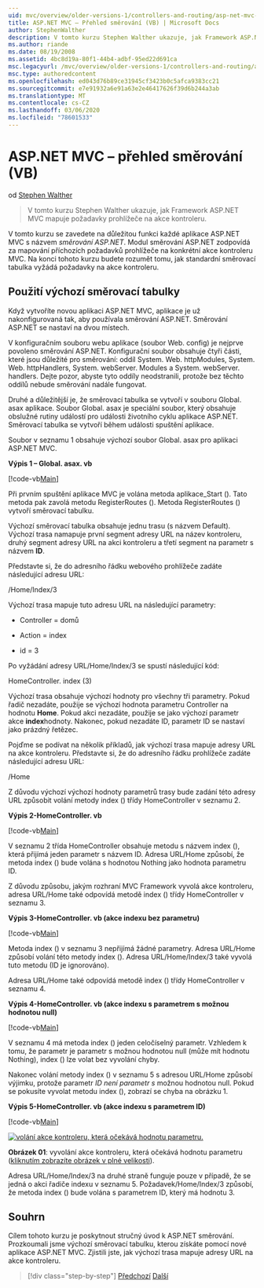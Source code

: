 ```yaml
---
uid: mvc/overview/older-versions-1/controllers-and-routing/asp-net-mvc-routing-overview-vb
title: ASP.NET MVC – Přehled směrování (VB) | Microsoft Docs
author: StephenWalther
description: V tomto kurzu Stephen Walther ukazuje, jak Framework ASP.NET MVC mapuje požadavky prohlížeče na akce kontroleru.
ms.author: riande
ms.date: 08/19/2008
ms.assetid: 4bc8d19a-80f1-44b4-adbf-95ed22d691ca
msc.legacyurl: /mvc/overview/older-versions-1/controllers-and-routing/asp-net-mvc-routing-overview-vb
msc.type: authoredcontent
ms.openlocfilehash: ed043d76b89ce31945cf3423b0c5afca9383cc21
ms.sourcegitcommit: e7e91932a6e91a63e2e46417626f39d6b244a3ab
ms.translationtype: MT
ms.contentlocale: cs-CZ
ms.lasthandoff: 03/06/2020
ms.locfileid: "78601533"
---
```

# <a name="aspnet-mvc-routing-overview-vb"></a>ASP.NET MVC – přehled směrování (VB)

od [Stephen Walther](https://github.com/StephenWalther)

> V tomto kurzu Stephen Walther ukazuje, jak Framework ASP.NET MVC mapuje požadavky prohlížeče na akce kontroleru.

V tomto kurzu se zavedete na důležitou funkci každé aplikace ASP.NET MVC s názvem *směrování ASP.NET*. Modul směrování ASP.NET zodpovídá za mapování příchozích požadavků prohlížeče na konkrétní akce kontroleru MVC. Na konci tohoto kurzu budete rozumět tomu, jak standardní směrovací tabulka vyžádá požadavky na akce kontroleru.

## <a name="using-the-default-route-table"></a>Použití výchozí směrovací tabulky

Když vytvoříte novou aplikaci ASP.NET MVC, aplikace je už nakonfigurovaná tak, aby používala směrování ASP.NET. Směrování ASP.NET se nastaví na dvou místech.

V konfiguračním souboru webu aplikace (soubor Web. config) je nejprve povoleno směrování ASP.NET. Konfigurační soubor obsahuje čtyři části, které jsou důležité pro směrování: oddíl System. Web. httpModules, System. Web. httpHandlers, System. webServer. Modules a System. webServer. handlers. Dejte pozor, abyste tyto oddíly neodstranili, protože bez těchto oddílů nebude směrování nadále fungovat.

Druhé a důležitější je, že směrovací tabulka se vytvoří v souboru Global. asax aplikace. Soubor Global. asax je speciální soubor, který obsahuje obslužné rutiny událostí pro události životního cyklu aplikace ASP.NET. Směrovací tabulka se vytvoří během události spuštění aplikace.

Soubor v seznamu 1 obsahuje výchozí soubor Global. asax pro aplikaci ASP.NET MVC.

**Výpis 1 – Global. asax. vb**

[!code-vb[Main](asp-net-mvc-routing-overview-vb/samples/sample1.vb)]

Při prvním spuštění aplikace MVC je volána metoda aplikace\_Start (). Tato metoda pak zavolá metodu RegisterRoutes (). Metoda RegisterRoutes () vytvoří směrovací tabulku.

Výchozí směrovací tabulka obsahuje jednu trasu (s názvem Default). Výchozí trasa namapuje první segment adresy URL na název kontroleru, druhý segment adresy URL na akci kontroleru a třetí segment na parametr s názvem **ID**.

Představte si, že do adresního řádku webového prohlížeče zadáte následující adresu URL:

/Home/Index/3

Výchozí trasa mapuje tuto adresu URL na následující parametry:

- Controller = domů

- Action = index

- id = 3

Po vyžádání adresy URL/Home/Index/3 se spustí následující kód:

HomeController. index (3)

Výchozí trasa obsahuje výchozí hodnoty pro všechny tři parametry. Pokud řadič nezadáte, použije se výchozí hodnota parametru Controller na hodnotu **Home**. Pokud akci nezadáte, použije se jako výchozí parametr akce **index**hodnoty. Nakonec, pokud nezadáte ID, parametr ID se nastaví jako prázdný řetězec.

Pojďme se podívat na několik příkladů, jak výchozí trasa mapuje adresy URL na akce kontroleru. Představte si, že do adresního řádku prohlížeče zadáte následující adresu URL:

/Home

Z důvodu výchozí výchozí hodnoty parametrů trasy bude zadání této adresy URL způsobit volání metody index () třídy HomeController v seznamu 2.

**Výpis 2-HomeController. vb**

[!code-vb[Main](asp-net-mvc-routing-overview-vb/samples/sample2.vb)]

V seznamu 2 třída HomeController obsahuje metodu s názvem index (), která přijímá jeden parametr s názvem ID. Adresa URL/Home způsobí, že metoda index () bude volána s hodnotou Nothing jako hodnota parametru ID.

Z důvodu způsobu, jakým rozhraní MVC Framework vyvolá akce kontroleru, adresa URL/Home také odpovídá metodě index () třídy HomeController v seznamu 3.

**Výpis 3-HomeController. vb (akce indexu bez parametru)**

[!code-vb[Main](asp-net-mvc-routing-overview-vb/samples/sample3.vb)]

Metoda index () v seznamu 3 nepřijímá žádné parametry. Adresa URL/Home způsobí volání této metody index (). Adresa URL/Home/Index/3 také vyvolá tuto metodu (ID je ignorováno).

Adresa URL/Home také odpovídá metodě index () třídy HomeController v seznamu 4.

**Výpis 4-HomeController. vb (akce indexu s parametrem s možnou hodnotou null)**

[!code-vb[Main](asp-net-mvc-routing-overview-vb/samples/sample4.vb)]

V seznamu 4 má metoda index () jeden celočíselný parametr. Vzhledem k tomu, že parametr je parametr s možnou hodnotou null (může mít hodnotu Nothing), index () lze volat bez vyvolání chyby.

Nakonec volání metody index () v seznamu 5 s adresou URL/Home způsobí výjimku, protože parametr *ID není parametr s* možnou hodnotou null. Pokud se pokusíte vyvolat metodu index (), zobrazí se chyba na obrázku 1.

**Výpis 5-HomeController. vb (akce indexu s parametrem ID)**

[!code-vb[Main](asp-net-mvc-routing-overview-vb/samples/sample5.vb)]

[![volání akce kontroleru, která očekává hodnotu parametru.](asp-net-mvc-routing-overview-vb/_static/image1.jpg)](asp-net-mvc-routing-overview-vb/_static/image1.png)

**Obrázek 01**: vyvolání akce kontroleru, která očekává hodnotu parametru ([kliknutím zobrazíte obrázek v plné velikosti](asp-net-mvc-routing-overview-vb/_static/image2.png)).

Adresa URL/Home/Index/3 na druhé straně funguje pouze v případě, že se jedná o akci řadiče indexu v seznamu 5. Požadavek/Home/Index/3 způsobí, že metoda index () bude volána s parametrem ID, který má hodnotu 3.

## <a name="summary"></a>Souhrn

Cílem tohoto kurzu je poskytnout stručný úvod k ASP.NET směrování. Prozkoumali jsme výchozí směrovací tabulku, kterou získáte pomocí nové aplikace ASP.NET MVC. Zjistili jste, jak výchozí trasa mapuje adresy URL na akce kontroleru.

> [!div class="step-by-step"]
> [Předchozí](creating-an-action-cs.md)
> [Další](understanding-action-filters-vb.md)
